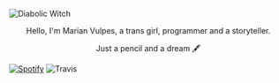 ![Diabolic Witch](https://github.com/DiabolicWitch/DiabolicWitch/blob/main/nbn.png)
<p align="center">Hello, I'm Marian Vulpes, a trans girl, programmer and a storyteller.</p>
<p align="center">Just a pencil and a dream &#128395;</p>

[![Spotify](https://now-playing-pqytlme7u-diabolicwitch.vercel.app/api/spotify?background_color=0d1117&border_color=ffffff)](https://open.spotify.com/user/ewt4ywvzbhdhx4uhrparn3rxt)
![Travis](https://steam-stat.vercel.app/api?profileName=nocnitsavulpes)
